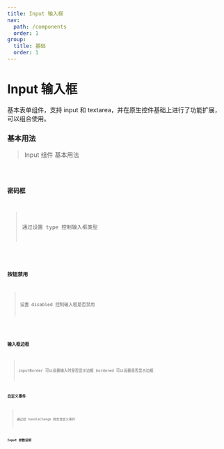 ```yaml
---
title: Input 输入框
nav:
  path: /components
  order: 1
group:
  title: 基础
  order: 1
---
```


# Input 输入框

基本表单组件，支持 input 和 textarea，并在原生控件基础上进行了功能扩展，可以组合使用。

### 基本用法

> Input 组件 基本用法

<code src='./demo/index1.tsx' />

### 密码框

> 通过设置 type 控制输入框类型

<code src='./demo/index3.tsx' />

### 按钮禁用

> 设置 disabled 控制输入框是否禁用

<code src='./demo/index2.tsx' />

### 输入框边框

> inputBorder 可以设置输入时是否显示边框 bordered 可以设置是否显示边框 <code src='./demo/index5.tsx' />

### 自定义事件

> 通过给 handleChange 绑定自定义事件 <code src='./demo/index4.tsx' />

### Input 参数说明

<API>
